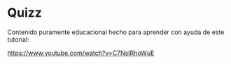 # Quizz

Contenido puramente educacional hecho para aprender con ayuda de este tutorial: 

https://www.youtube.com/watch?v=C7NsIRhoWuE